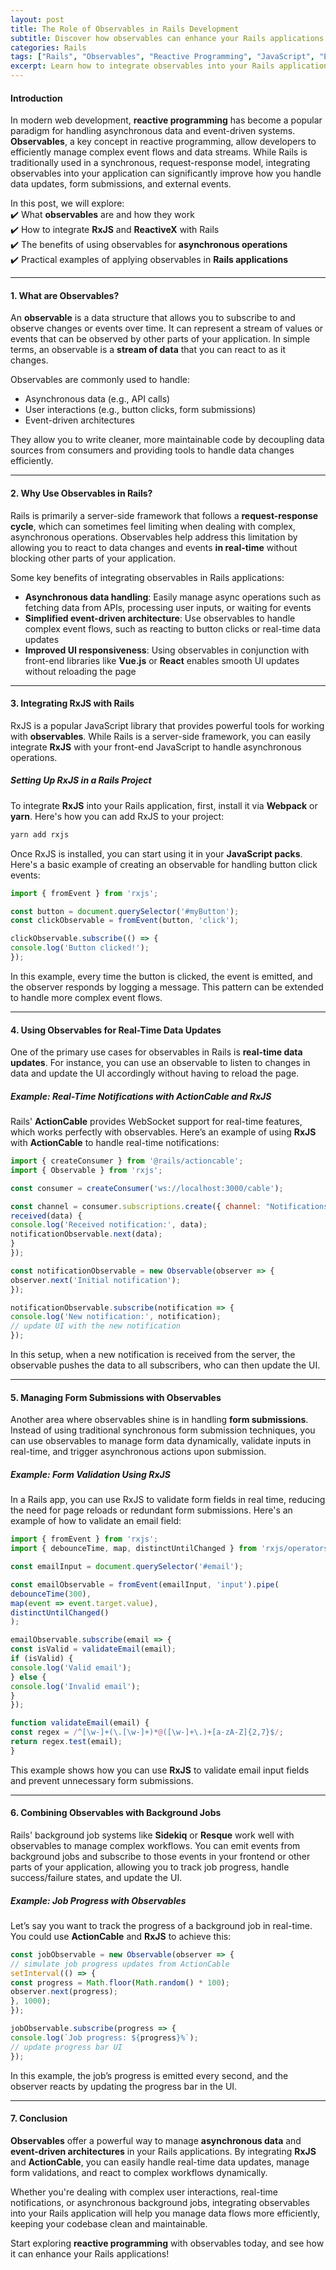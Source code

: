 ```yaml
---
layout: post  
title: The Role of Observables in Rails Development  
subtitle: Discover how observables can enhance your Rails applications by enabling reactive programming and efficient data management.  
categories: Rails  
tags: ["Rails", "Observables", "Reactive Programming", "JavaScript", "Event-Driven"]  
excerpt: Learn how to integrate observables into your Rails applications for better handling of asynchronous operations and dynamic updates.  
---
```


#### **Introduction**
In modern web development, **reactive programming** has become a popular paradigm for handling asynchronous data and event-driven systems. **Observables**, a key concept in reactive programming, allow developers to efficiently manage complex event flows and data streams. While Rails is traditionally used in a synchronous, request-response model, integrating observables into your application can significantly improve how you handle data updates, form submissions, and external events.

In this post, we will explore:  
✔️ What **observables** are and how they work  
✔️ How to integrate **RxJS** and **ReactiveX** with Rails  
✔️ The benefits of using observables for **asynchronous operations**  
✔️ Practical examples of applying observables in **Rails applications**

---

#### **1. What are Observables?**
An **observable** is a data structure that allows you to subscribe to and observe changes or events over time. It can represent a stream of values or events that can be observed by other parts of your application. In simple terms, an observable is a **stream of data** that you can react to as it changes.

Observables are commonly used to handle:
- Asynchronous data (e.g., API calls)
- User interactions (e.g., button clicks, form submissions)
- Event-driven architectures

They allow you to write cleaner, more maintainable code by decoupling data sources from consumers and providing tools to handle data changes efficiently.

---

#### **2. Why Use Observables in Rails?**
Rails is primarily a server-side framework that follows a **request-response cycle**, which can sometimes feel limiting when dealing with complex, asynchronous operations. Observables help address this limitation by allowing you to react to data changes and events **in real-time** without blocking other parts of your application.

Some key benefits of integrating observables in Rails applications:
- **Asynchronous data handling**: Easily manage async operations such as fetching data from APIs, processing user inputs, or waiting for events
- **Simplified event-driven architecture**: Use observables to handle complex event flows, such as reacting to button clicks or real-time data updates
- **Improved UI responsiveness**: Using observables in conjunction with front-end libraries like **Vue.js** or **React** enables smooth UI updates without reloading the page

---

#### **3. Integrating RxJS with Rails**
RxJS is a popular JavaScript library that provides powerful tools for working with **observables**. While Rails is a server-side framework, you can easily integrate **RxJS** with your front-end JavaScript to handle asynchronous operations.

##### **Setting Up RxJS in a Rails Project**
To integrate **RxJS** into your Rails application, first, install it via **Webpack** or **yarn**. Here's how you can add RxJS to your project:  
```bash  
yarn add rxjs  
```

Once RxJS is installed, you can start using it in your **JavaScript packs**. Here's a basic example of creating an observable for handling button click events:  
```javascript  
import { fromEvent } from 'rxjs';

const button = document.querySelector('#myButton');  
const clickObservable = fromEvent(button, 'click');

clickObservable.subscribe(() => {  
console.log('Button clicked!');  
});  
```

In this example, every time the button is clicked, the event is emitted, and the observer responds by logging a message. This pattern can be extended to handle more complex event flows.

---

#### **4. Using Observables for Real-Time Data Updates**
One of the primary use cases for observables in Rails is **real-time data updates**. For instance, you can use an observable to listen to changes in data and update the UI accordingly without having to reload the page.

##### **Example: Real-Time Notifications with ActionCable and RxJS**
Rails' **ActionCable** provides WebSocket support for real-time features, which works perfectly with observables. Here’s an example of using **RxJS** with **ActionCable** to handle real-time notifications:  
```javascript  
import { createConsumer } from '@rails/actioncable';  
import { Observable } from 'rxjs';

const consumer = createConsumer('ws://localhost:3000/cable');

const channel = consumer.subscriptions.create({ channel: "NotificationsChannel" }, {  
received(data) {  
console.log('Received notification:', data);  
notificationObservable.next(data);  
}  
});

const notificationObservable = new Observable(observer => {  
observer.next('Initial notification');  
});

notificationObservable.subscribe(notification => {  
console.log('New notification:', notification);  
// update UI with the new notification  
});  
```

In this setup, when a new notification is received from the server, the observable pushes the data to all subscribers, who can then update the UI.

---

#### **5. Managing Form Submissions with Observables**
Another area where observables shine is in handling **form submissions**. Instead of using traditional synchronous form submission techniques, you can use observables to manage form data dynamically, validate inputs in real-time, and trigger asynchronous actions upon submission.

##### **Example: Form Validation Using RxJS**
In a Rails app, you can use RxJS to validate form fields in real time, reducing the need for page reloads or redundant form submissions. Here's an example of how to validate an email field:  
```javascript  
import { fromEvent } from 'rxjs';  
import { debounceTime, map, distinctUntilChanged } from 'rxjs/operators';

const emailInput = document.querySelector('#email');

const emailObservable = fromEvent(emailInput, 'input').pipe(  
debounceTime(300),  
map(event => event.target.value),  
distinctUntilChanged()  
);

emailObservable.subscribe(email => {  
const isValid = validateEmail(email);  
if (isValid) {  
console.log('Valid email');  
} else {  
console.log('Invalid email');  
}  
});

function validateEmail(email) {  
const regex = /^[\w-]+(\.[\w-]+)*@([\w-]+\.)+[a-zA-Z]{2,7}$/;  
return regex.test(email);  
}  
```

This example shows how you can use **RxJS** to validate email input fields and prevent unnecessary form submissions.

---

#### **6. Combining Observables with Background Jobs**
Rails' background job systems like **Sidekiq** or **Resque** work well with observables to manage complex workflows. You can emit events from background jobs and subscribe to those events in your frontend or other parts of your application, allowing you to track job progress, handle success/failure states, and update the UI.

##### **Example: Job Progress with Observables**
Let’s say you want to track the progress of a background job in real-time. You could use **ActionCable** and **RxJS** to achieve this:  
```javascript  
const jobObservable = new Observable(observer => {  
// simulate job progress updates from ActionCable  
setInterval(() => {  
const progress = Math.floor(Math.random() * 100);  
observer.next(progress);  
}, 1000);  
});

jobObservable.subscribe(progress => {  
console.log(`Job progress: ${progress}%`);  
// update progress bar UI  
});  
```

In this example, the job’s progress is emitted every second, and the observer reacts by updating the progress bar in the UI.

---

#### **7. Conclusion**
**Observables** offer a powerful way to manage **asynchronous data** and **event-driven architectures** in your Rails applications. By integrating **RxJS** and **ActionCable**, you can easily handle real-time data updates, manage form validations, and react to complex workflows dynamically.

Whether you're dealing with complex user interactions, real-time notifications, or asynchronous background jobs, integrating observables into your Rails application will help you manage data flows more efficiently, keeping your codebase clean and maintainable.

Start exploring **reactive programming** with observables today, and see how it can enhance your Rails applications!

